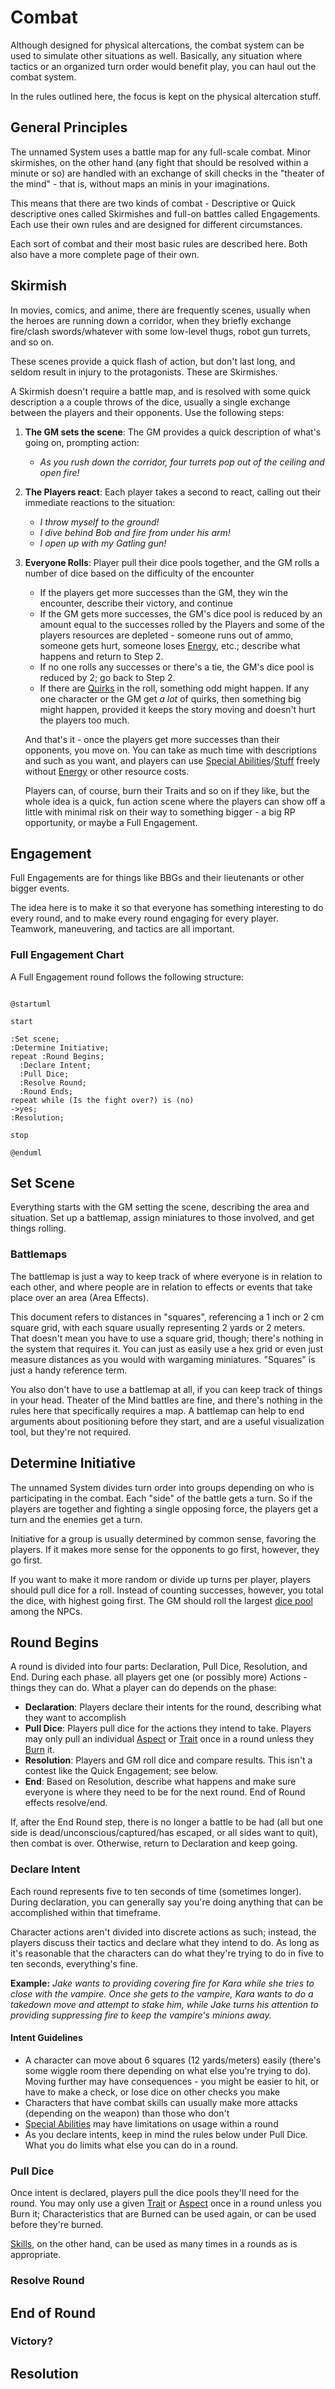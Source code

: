 # Combat

Although designed for physical altercations, the combat system can be used to simulate other situations as well. Basically, any situation where tactics or an organized turn order would benefit play, you can haul out the combat system.

In the rules outlined here, the focus is kept on the physical altercation stuff.

## General Principles

The unnamed System uses a battle map for any full-scale combat. Minor skirmishes, on the other hand (any fight that should be resolved within a minute or so) are handled with an exchange of skill checks in the "theater of the mind" - that is, without maps an minis in your imaginations.

This means that there are two kinds of combat - Descriptive or Quick descriptive ones called Skirmishes and full-on battles called Engagements. Each use their own rules and are designed for different circumstances.

Each sort of combat and their most basic rules are described here. Both also have a more complete page of their own.

## Skirmish

In movies, comics, and anime, there are frequently scenes, usually when the heroes are running down a corridor, when they briefly exchange fire/clash swords/whatever with some low-level thugs, robot gun turrets, and so on.

These scenes provide a quick flash of action, but don't last long, and seldom result in injury to the protagonists. These are Skirmishes.

A Skirmish doesn't require a battle map, and is resolved with some quick description a a couple throws of the dice, usually a single exchange between the players and their opponents. Use the following steps:

1. **The GM sets the scene**: The GM provides a quick description of what's going on, prompting action:
   - *As you rush down the corridor, four turrets pop out of the ceiling and open fire!*
2. **The Players react**: Each player takes a second to react, calling out their immediate reactions to the situation:
   - *I throw myself to the ground!*
   - *I dive behind Bob and fire from under his arm!*
   - *I open up with my Gatling gun!*
3. **Everyone Rolls**: Player pull their dice pools together, and the GM rolls a number of dice based on the difficulty of the encounter
   - If the players get more successes than the GM, they win the encounter, describe their victory, and continue
   - If the GM gets more successes, the GM's dice pool is reduced by an amount equal to the successes rolled by the Players and some of the players resources are depleted - someone runs out of ammo, someone gets hurt, someone loses [Energy](Energy.md), etc.; describe what happens and return to Step 2.
   - If no one rolls any successes or there's a tie, the GM's dice pool is reduced by 2; go back to Step 2.
   - If there are [Quirks](HBCore.md) in the roll, something odd might happen. If any one character or the GM get *a lot* of quirks, then something big might happen, provided it keeps the story moving and doesn't hurt the players too much.

   And that's it - once the players get more successes than their opponents, you move on. You can take as much time with descriptions and such as you want, and players can use [Special Abilities](SpecialAbilities.md)/[Stuff](YourStuff.md) freely without [Energy](Energy.md) or other resource costs.

   Players can, of course, burn their Traits and so on if they like, but the whole idea is a quick, fun action scene where the players can show off a little with minimal risk on their way to something bigger - a big RP opportunity, or maybe a Full Engagement.

## Engagement

Full Engagements are for things like BBGs and their lieutenants or other bigger events.

The idea here is to make it so that everyone has something interesting to do every round, and to make every round engaging for every player. Teamwork, maneuvering, and tactics are all important.

### Full Engagement Chart

A Full Engagement round follows the following structure:

```plantuml

@startuml

start

:Set scene;
:Determine Initiative;
repeat :Round Begins;
  :Declare Intent;
  :Pull Dice;
  :Resolve Round;
  :Round Ends;
repeat while (Is the fight over?) is (no)
->yes;
:Resolution;

stop

@enduml

```

## Set Scene

Everything starts with the GM setting the scene, describing the area and situation. Set up a battlemap, assign miniatures to those involved, and get things rolling.

### Battlemaps

The battlemap is just a way to keep track of where everyone is in relation to each other, and where people are in relation to effects or events that take place over an area (Area Effects).

This document refers to distances in "squares", referencing a 1 inch or 2 cm square grid, with each square usually representing 2 yards or 2 meters. That doesn't mean you have to use a square grid, though; there's nothing in the system that requires it. You can just as easily use a hex grid or even just measure distances as you would with wargaming miniatures. "Squares" is just a handy reference term.

You also don't have to use a battlemap at all, if you can keep track of things in your head. Theater of the Mind battles are fine, and there's nothing in the rules here that specifically requires a map. A battlemap can help to end arguments about positioning before they start, and are a useful visualization tool, but they're not required.

## Determine Initiative

The unnamed System divides turn order into groups depending on who is participating in the combat. Each "side" of the battle gets a turn. So if the players are together and fighting a single opposing force, the players get a turn and the enemies get a turn.

Initiative for a group is usually determined by common sense, favoring the players. If it makes more sense for the opponents to go first, however, they go first.

If you want to make it more random or divide up turns per player, players should pull dice for a roll. Instead of counting successes, however, you total the dice, with highest going first. The GM should roll the largest [dice pool](NPCs.md) among the NPCs.

## Round Begins

A round is divided into four parts: Declaration, Pull Dice, Resolution, and End. During each phase. all players get one (or possibly more) Actions - things they can do. What a player can do depends on the phase:

- **Declaration**: Players declare their intents for the round, describing what they want to accomplish
- **Pull Dice**: Players pull dice for the actions they intend to take. Players may only pull an individual [Aspect](Aspects.md) or [Trait](Traits.md) once in a round unless they [Burn](Burn.md) it.
- **Resolution**: Players and GM roll dice and compare results. This isn't a contest like the Quick Engagement; see below.
- **End**: Based on Resolution, describe what happens and make sure everyone is where they need to be for the next round. End of Round effects resolve/end.

If, after the End Round step, there is no longer a battle to be had (all but one side is dead/unconscious/captured/has escaped, or all sides want to quit), then combat is over. Otherwise, return to Declaration and keep going.

### Declare Intent

Each round represents five to ten seconds of time (sometimes longer). During declaration, you can generally say you're doing anything that can be accomplished within that timeframe.

Character actions aren't divided into discrete actions as such; instead, the players discuss their tactics and declare what they intend to do. As long as it's reasonable that the characters can do what they're trying to do in five to ten seconds, everything's fine.

**Example:** *Jake wants to providing covering fire for Kara while she tries to close with the vampire. Once she gets to the vampire, Kara wants to do a takedown move and attempt to stake him, while Jake turns his attention to providing suppressing fire to keep the vampire's minions away.*

#### Intent Guidelines

- A character can move about 6 squares (12 yards/meters) easily (there's some wiggle room there depending on what else you're trying to do). Moving further may have consequences - you might be easier to hit, or have to make a check, or lose dice on other checks you make
- Characters that have combat skills can usually make more attacks (depending on the weapon) than those who don't
- [Special Abilities](SpecialAbilities.md) may have limitations on usage within a round
- As you declare intents, keep in mind the rules below under Pull Dice. What you do limits what else you can do in a round.

### Pull Dice

Once intent is declared, players pull the dice pools they'll need for the round. You may only use a given [Trait](Traits.md) or [Aspect](Aspects.md) once in a round unless you Burn it; Characteristics that are Burned can be used again, or can be used before they're burned.

[Skills](Skills.md), on the other hand, can be used as many times in a rounds as is appropriate.

### Resolve Round

## End of Round

### Victory?

## Resolution
